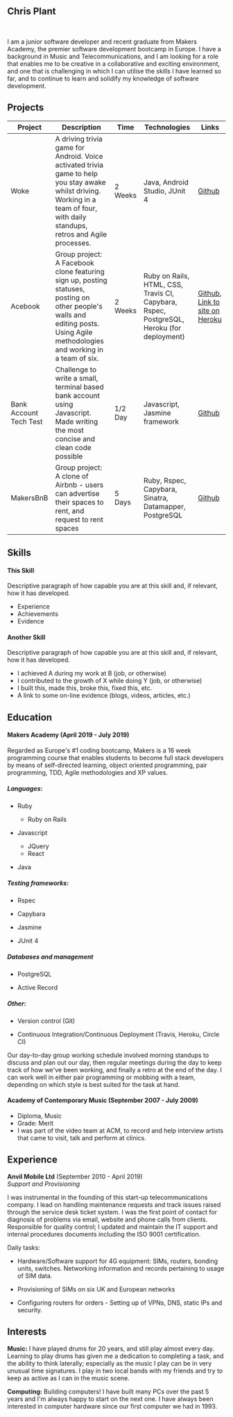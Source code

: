## Chris Plant

<a href="https://sourcerer.io/dafplant"><img src="https://img.shields.io/badge/Ruby-101%20commits-orange.svg" alt=""></a>
<a href="https://sourcerer.io/dafplant"><img src="https://img.shields.io/badge/HTML-77%20commits-orange.svg" alt=""></a>
<a href="https://sourcerer.io/dafplant"><img src="https://img.shields.io/badge/CSS-67%20commits-orange.svg" alt=""></a>
<a href="https://sourcerer.io/dafplant"><img src="https://img.shields.io/badge/JavaScript-52%20commits-orange.svg" alt=""></a>


I am a junior software developer and recent graduate from Makers Academy, the premier software development bootcamp in Europe. I have a background in Music and Telecommunications, and I am looking for a role that enables me to be creative in a collaborative and exciting environment, and one that is challenging in which I can utilise the skills I have learned so far, and to continue to learn and solidify my knowledge of software development. 


## Projects

| Project | Description | Time | Technologies | Links |
|---------|-------------|------|--------------|-------|
| Woke        | A driving trivia game for Android. Voice activated trivia game to help you stay awake whilst driving. Working in a team of four, with daily standups, retros and Agile processes.          | 2 Weeks      | Java, Android Studio, JUnit 4             | [Github](https://github.com/mondongos/woke-platypus)       |
| Acebook        | Group project: A Facebook clone featuring sign up, posting statuses, posting on other people's walls and editing posts. Using Agile methodologies and working in a team of six.            | 2 Weeks     | Ruby on Rails, HTML, CSS, Travis CI, Capybara, Rspec, PostgreSQL, Heroku (for deployment)              | [Github](https://github.com/dafplant/acebook-rails-amoeba-boyz), [Link to site on Heroku](https://acebook-rails-amoeba-boyz.herokuapp.com/)      |
Bank Account Tech Test| Challenge to write a small, terminal based bank account using Javascript. Made writing the most concise and clean code possible        | 1/2 Day            | Javascript, Jasmine framework     | [Github](https://github.com/dafplant/bank-tech-test)             |    |
|  MakersBnB       | Group project: A clone of Airbnb - users can advertise their spaces to rent, and request to rent spaces            | 5 Days     | Ruby, Rspec, Capybara, Sinatra, Datamapper, PostgreSQL             | [Github](https://github.com/dafplant/Makers-Bnb)      |


## Skills

#### This Skill

Descriptive paragraph of how capable you are at this skill and, if relevant, how it has developed.

- Experience
- Achievements
- Evidence

#### Another Skill

Descriptive paragraph of how capable you are at this skill and, if relevant, how it has developed.

- I achieved A during my work at B (job, or otherwise)
- I contributed to the growth of X while doing Y (job, or otherwise)
- I built this, made this, broke this, fixed this, etc.
- A link to some on-line evidence (blogs, videos, articles, etc.)

## Education

#### Makers Academy (April 2019 - July 2019)

Regarded as Europe's #1 coding bootcamp, Makers is a 16 week programming course that enables students to become full stack developers by means of self-directed learning, object oriented programming, pair programming, TDD, Agile methodologies and XP values.

##### Languages:

* Ruby
  * Ruby on Rails

* Javascript
  * JQuery
  * React

* Java

##### Testing frameworks: 

* Rspec

* Capybara

* Jasmine

* JUnit 4

##### Databases and management

* PostgreSQL

* Active Record


##### Other: 

* Version control (Git)

* Continuous Integration/Continuous Deployment (Travis, Heroku, Circle CI)

Our day-to-day group working schedule involved morning standups to discuss and plan out our day, then regular meetings during the day to keep track of how we've been working, and finally a retro at the end of the day. I can work well in either pair programming or mobbing with a team, depending on which style is best suited for the task at hand. 


#### Academy of Contemporary Music (September 2007 - July 2009)

- Diploma, Music
- Grade: Merit
- I was part of the video team at ACM, to record and help interview artists that came to visit, talk and perform at clinics. 


## Experience

**Anvil Mobile Ltd** (September 2010 - April 2019)    
*Support and Provisioning*  

I was instrumental in the founding of this start-up telecommunications company. I lead on handling maintenance requests and track issues raised through the service desk ticket system. I was the first point of contact for diagnosis of problems via email, website and phone calls from clients. Responsible for quality control; I updated and maintain the IT support and internal procedures documents including the ISO 9001 certification. 

Daily tasks: 

* Hardware/Software support for 4G equipment: SIMs, routers, bonding units, switches. Networking information and records pertaining to usage of SIM data.

* Provisioning of SIMs on six UK and European networks

* Configuring routers for orders - Setting up of VPNs, DNS, static IPs and security.


## Interests

**Music:** I have played drums for 20 years, and still play almost every day. Learning to play drums has given me a dedication to completing a task, and the ability to think laterally; especially as the music I play can be in very unusual time signatures. I play in two local bands with my friends and try to keep as active as I can in the music scene. 

**Computing:** Building computers! I have built many PCs over the past 5 years and I'm always happy to start on the next one. I have always been interested in computer hardware since our first computer we had in 1993. 